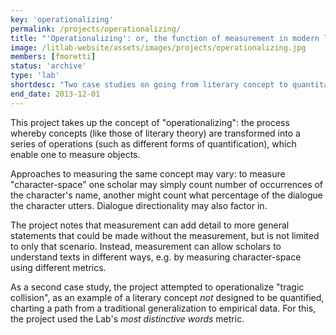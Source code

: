 ```yaml
---
key: 'operationalizing'
permalink: /projects/operationalizing/
title: "'Operationalizing': or, the function of measurement in modern literary theory"
image: /litlab-website/assets/images/projects/operationalizing.jpg
members: [fmoretti]
status: 'archive'
type: 'lab'
shortdesc: "Two case studies on going from literary concept to quantitative evidence"
end_date: 2013-12-01
---
```


This project takes up the concept of "operationalizing": the process whereby concepts (like those of literary theory) are transformed into a series of operations (such as different forms of quantification), which enable one to measure objects.

Approaches to measuring the same concept may vary: to measure "character-space" one scholar may simply count number of occurrences of the character's name, another might count what percentage of the dialogue the character utters. Dialogue directionality may also factor in.

The project notes that measurement can add detail to more general statements that could be made without the measurement, but is not limited to only that scenario. Instead, measurement can allow scholars to understand texts in different ways, e.g. by measuring character-space using different metrics.

As a second case study, the project attempted to operationalize "tragic collision", as an example of a literary concept *not* designed to be quantified, charting a path from a traditional generalization to empirical data. For this, the project used the Lab's *most distinctive words* metric.
